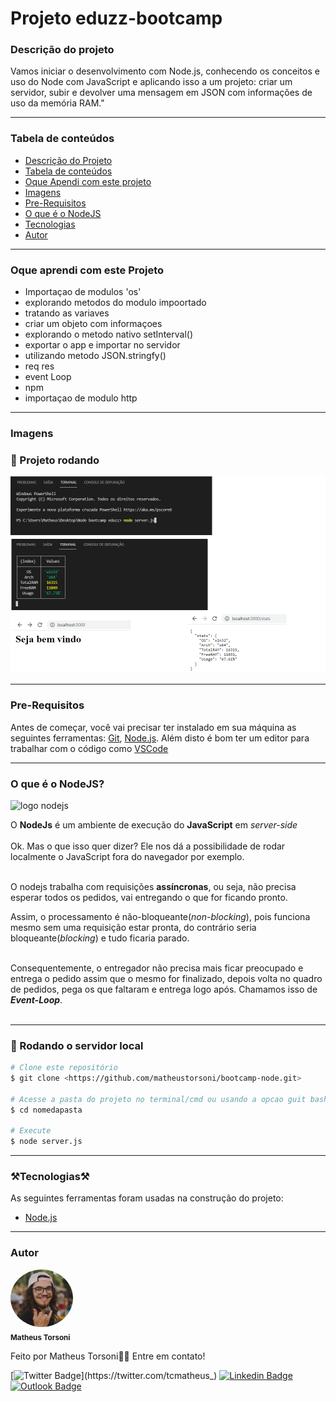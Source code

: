 # Projeto eduzz-bootcamp

### Descrição do projeto

<p>Vamos iniciar o desenvolvimento com Node.js, conhecendo os conceitos e uso do Node com JavaScript e aplicando isso a um projeto: criar um servidor, subir e devolver uma mensagem em JSON com informações de uso da memória RAM."</p>

--------------------
### Tabela de conteúdos
<!--ts-->
   * [Descrição do Projeto](#Descrição-do-Projeto)
   * [Tabela de conteúdos](#tabela-de-conteúdo)
   * [Oque Apendi com este projeto](#oque-aprendi-com-este-projeto)
   * [Imagens](#Imagens)
   * [Pre-Requisitos](#pre-requisitos)
   * [O que é o NodeJS](#O-que-é-o-NodeJS)
   * [Tecnologias](#tecnologias)
   * [Autor](#Autor)
<!--te-->

--------------------
### Oque aprendi com este Projeto
<!--ts-->
* Importaçao de modulos 'os'
* explorando metodos do modulo impoortado
* tratando as variaves
* criar um objeto com informaçoes
* explorando o metodo nativo setInterval()
* exportar o app e importar no servidor
* utilizando metodo JSON.stringfy()
* req res
* event Loop
* npm
* importaçao de modulo http
<!--te-->

------------------
### Imagens
<h3> 📌 Projeto rodando </h3>
<img src="imagens\imagen1.png" width="900px;" alt=""/>

------------------
### Pre-Requisitos


Antes de começar, você vai precisar ter instalado em sua máquina as seguintes ferramentas:
[Git](https://git-scm.com), [Node.js](https://nodejs.org/en/). 
Além disto é bom ter um editor para trabalhar com o código como [VSCode](https://code.visualstudio.com/)

-------
### O que é o NodeJS?

<img src="https://cdn.pixabay.com/photo/2015/04/23/17/41/node-js-736399_1280.png" width="300px" alt="logo nodejs"/>

O **NodeJs** é um ambiente de execução do **JavaScript** em _server-side_
</br></br>
Ok. Mas o que isso quer dizer? 
Ele nos dá a possibilidade de rodar localmente o JavaScript fora do navegador por exemplo. </br></br>

O nodejs trabalha com requisições **assíncronas**, ou seja, não precisa esperar todos os pedidos, vai entregando o que for ficando pronto.

Assim, o processamento é não-bloqueante(_non-blocking_), pois funciona mesmo sem uma requisição estar pronta, do contrário seria bloqueante(_blocking_) e tudo ficaria parado.</br></br>

Consequentemente, o entregador não precisa mais ficar preocupado e entrega o pedido assim que o mesmo for finalizado, depois volta no quadro de pedidos, pega os que faltaram e entrega logo após. Chamamos isso de **_Event-Loop_**.</br></br>

------------
### 🎲 Rodando o servidor local
```bash
# Clone este repositório
$ git clone <https://github.com/matheustorsoni/bootcamp-node.git>

# Acesse a pasta do projeto no terminal/cmd ou usando a opcao guit bash here
$ cd nomedapasta

# Execute 
$ node server.js
```
-----------------

### ⚒️Tecnologias⚒️ 

As seguintes ferramentas foram usadas na construção do projeto:

- [Node.js](https://nodejs.org/en/)

----------

### Autor


 <img style="border-radius: 50%;" src="imagens\FotoPerfil.jpeg" width="100px;" alt=""/>
  <br />
 <sub><b>Matheus Torsoni</b></sub></a>

Feito por Matheus Torsoni👋🏽 Entre em contato!

[![Twitter Badge](https://img.shields.io/badge/-@tcmatheus-1ca0f1?style=flat-square&labelColor=1ca0f1&logo=twitter&logoColor=white&link=https://twitter.com/tcmatheus_)](https://twitter.com/tcmatheus_) [![Linkedin Badge](https://img.shields.io/badge/-Matheus-Torsoni?style=flat-square&logo=Linkedin&logoColor=white&link=https://www.linkedin.com/in/matheus-torsoni-b33957156/)](https://www.linkedin.com/in/matheus-torsoni-b33957156/) 
[![Outlook Badge](https://img.shields.io/badge/matheus_tcampos@hotmail.com-c14438?style=flat-square&logo=outlook&logoColor=white&link=mailto:matheus_tcampos@hotmail.com)](matheus_tcampos@hotmail.com)
